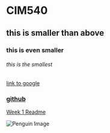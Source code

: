 # CIM540

## this is smaller than above

### this is even smaller

###### this is the smallest

[link to google](www.google.com)

### [github](www.github.com)


[Week 1 Readme](https://github.com/chanwash/CIM-540-Repository/blob/master/Week%201/readme.md)

![Penguin Image](http://www.stateofdigital.com/wp-content/uploads/2016/09/Penguin.jpg)

